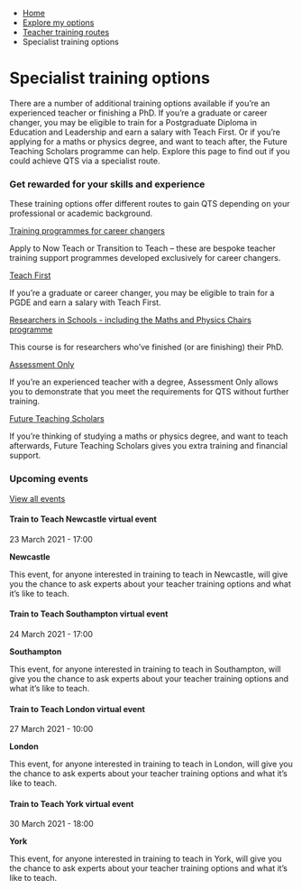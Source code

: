 *   [Home](/)
*   [Explore my options](/explore-my-options)
*   [Teacher training routes](/explore-my-options/teacher-training-routes)
*   ​Specialist training options

​Specialist training options
============================

There are a number of additional training options available if you’re an experienced teacher or finishing a PhD. If you’re a graduate or career changer, you may be eligible to train for a Postgraduate Diploma in Education and Leadership and earn a salary with Teach First. Or if you’re applying for a maths or physics degree, and want to teach after, the Future Teaching Scholars programme can help. Explore this page to find out if you could achieve QTS via a specialist route.

### ​Get rewarded for your skills and experience

These training options offer different routes to gain QTS depending on your professional or academic background.

[Training programmes for career changers](/explore-my-options/teacher-training-routes/specialist-training-options/teacher-training-programmes-for-career-changers)

Apply to Now Teach or Transition to Teach – these are bespoke teacher training support programmes developed exclusively for career changers.

[Teach First](/explore-my-options/teacher-training-routes/specialist-training-options/teach-first)

If you’re a graduate or career changer, you may be eligible to train for a PGDE and earn a salary with Teach First.

[Researchers in Schools - including the Maths and Physics Chairs programme](/explore-my-options/teacher-training-routes/specialist-training-options/researchers-in-schools)

This course is for researchers who’ve finished (or are finishing) their PhD.

[Assessment Only](/explore-my-options/teacher-training-routes/specialist-training-options/assessment-only)

If you’re an experienced teacher with a degree, Assessment Only allows you to demonstrate that you meet the requirements for QTS without further training.

[Future Teaching Scholars](/explore-my-options/teacher-training-routes/specialist-training-options/future-teaching-scholars)

If you’re thinking of studying a maths or physics degree, and want to teach afterwards, Future Teaching Scholars gives you extra training and financial support.

### Upcoming events

[View all events](/teaching-events)

[](/teaching-events/train-to-teach-events/train-to-teach-newcastle-virtual-event-230321)

#### Train to Teach Newcastle virtual event

23 March 2021 - 17:00

**Newcastle**

This event, for anyone interested in training to teach in Newcastle, will give you the chance to ask experts about your teacher training options and what it’s like to teach.

[](/teaching-events/train-to-teach-events/train-to-teach-southampton-virtual-event-240321)

#### Train to Teach Southampton virtual event

24 March 2021 - 17:00

**Southampton**

This event, for anyone interested in training to teach in Southampton, will give you the chance to ask experts about your teacher training options and what it’s like to teach.

[](/teaching-events/train-to-teach-events/train-to-teach-london-virtual-event-270321)

#### Train to Teach London virtual event

27 March 2021 - 10:00

**London**

This event, for anyone interested in training to teach in London, will give you the chance to ask experts about your teacher training options and what it’s like to teach.

[](/teaching-events/train-to-teach-events/train-to-teach-york-virtual-event-300321)

#### Train to Teach York virtual event

30 March 2021 - 18:00

**York**

This event, for anyone interested in training to teach in York, will give you the chance to ask experts about your teacher training options and what it’s like to teach.